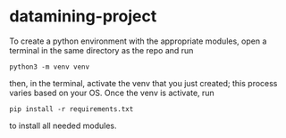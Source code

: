 # datamining-project

To create a python environment with the appropriate modules, open a terminal in the same directory as the repo and run

    python3 -m venv venv

then, in the terminal, activate the venv that you just created; this process varies based on your OS. Once the venv is activate, run

    pip install -r requirements.txt


to install all needed modules.
